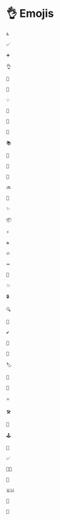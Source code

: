 # 👌 Emojis

```
♿
```

```
✅
```

```
➕
```

```
👌
```

```
💫
```

```
🐛
```

```
💡
```

```
🎉
```

```
🔧
```

```
🚀
```

```
📚
```

```
🚧
```

```
💄
```

```
🧱
```

```
🔜
```

```
🚚
```

```
✨
```

```
📦
```

```
⚡
```

```
♻️
```

```
🔥
```

```
➖
```

```
📱
```

```
💥
```

```
🔒️
```

```
🔍️
```

```
🔖
```

```
✔️
```

```
🧪
```

```
📝
```

```
🏷️
```

```
🥅
```

```
🦋
```

```
⭐️
```

```
🛠
```

```
📂
```

```
🕹
```

```
👑
```

```
✅
```

```
🏳️‍🌈
```

```
🚢
```

```
🇪🇺
```

```
📱
```

```
🧩
```



